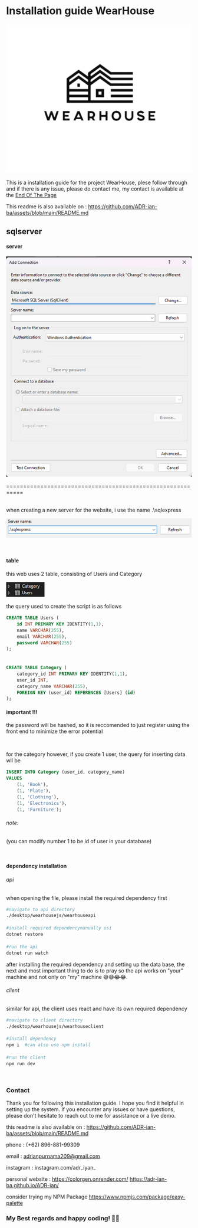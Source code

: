 # Installation guide WearHouse

![Alt Text](https://github.com/ADR-ian-ba/assets/blob/main/Logo-removebg-preview.png?raw=true)

This is a installation guide for the project WearHouse, plese follow through and if there is any issue, please do contact me, my contact is available at the [End Of The Page](#contact)

This readme is also available on :
https://github.com/ADR-ian-ba/assets/blob/main/README.md

## sqlserver

#### server
![Alt Text](https://github.com/ADR-ian-ba/assets/blob/main/ss1.png?raw=true)

===========================================================

<br/>
when creating a new server for the website, i use the name .\sqlexpress 

![Alt Text](https://github.com/ADR-ian-ba/assets/blob/main/ss2.png?raw=true)

<br/>

#### table
this web uses 2 table, consisting of Users and Category

![Alt Text](https://github.com/ADR-ian-ba/assets/blob/main/ss3.png?raw=true)

the query used to create the script is as  follows 

```sql
CREATE TABLE Users (
    id INT PRIMARY KEY IDENTITY(1,1), 
    name VARCHAR(255), 
    email VARCHAR(255), 
    password VARCHAR(255)
);


CREATE TABLE Category (
    category_id INT PRIMARY KEY IDENTITY(1,1),
    user_id INT,
    category_name VARCHAR(255),
    FOREIGN KEY (user_id) REFERENCES [Users] (id)
);
```


#### important !!!

the password will be hashed, so it is reccomended to just register using the front end to minimize the error potential

<br/>

for the  category however, if you create 1 user, the query for inserting data wll be
```sql
INSERT INTO Category (user_id, category_name)
VALUES
    (1, 'Book'),
    (1, 'Plate'),
    (1, 'Clothing'),
    (1, 'Electronics'),
    (1, 'Furniture');
```


###### note:
(you can modify number 1 to be id of user in your database)

<br/>

#### dependency installation
###### api
when opening the file, please install the required dependency first

```bash
#navigate to api directory
./desktop/wearhousejs/wearhouseapi

#install required dependencymanually usi
dotnet restore

#run the api
dotnet run watch
```
after installing the required dependency and setting up the data base, the next and most important thing to do is to pray so the api works on "your" machine and not only on "my" machine 😅😅😂😂.

###### client
similar for api, the client uses react and have its own required dependency

```bash
#navigate to client directory
./desktop/wearhousejs/wearhouseclient

#install dependency
npm i  #can also use npm install

#run the client
npm run dev
```

<br/>

<a id="contact"></a>
### Contact
Thank you for following this installation guide. I hope you find it helpful in setting up the system. If you encounter any issues or have questions, please don't hesitate to reach out to me for assistance or a live demo.

this readme is also available on :
https://github.com/ADR-ian-ba/assets/blob/main/README.md

phone : (+62) 896-881-99309

email : [adrianpurnama209@gmail.com](mailto:adrianpurnama209@gmail.com)

instagram : instagram.com/adr_iyan_

personal website :
https://colorgen.onrender.com/
https://adr-ian-ba.github.io/ADR-ian/

consider trying my NPM Package
https://www.npmjs.com/package/easy-palette



### My Best regards and happy coding! 🎉🎉












